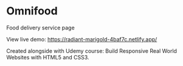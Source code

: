 # Omnifood
Food delivery service page

View live demo: https://radiant-marigold-4baf7c.netlify.app/

Created alongside with Udemy course: Build Responsive Real World Websites with HTML5 and CSS3.
